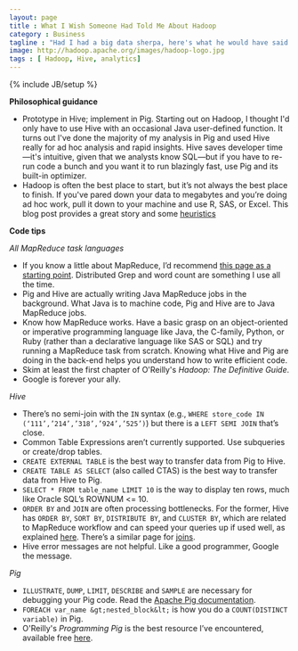 ```yaml
---
layout: page
title : What I Wish Someone Had Told Me About Hadoop
category : Business
tagline : "Had I had a big data sherpa, here's what he would have said."
image: http://hadoop.apache.org/images/hadoop-logo.jpg
tags : [ Hadoop, Hive, analytics]
---
```

{% include JB/setup %}

**Philosophical guidance**

  - Prototype in Hive; implement in Pig. Starting out on Hadoop, I thought I'd only have to use Hive with an occasional Java user-defined function. It turns out I've done the majority of my analysis in Pig and used Hive really for ad hoc analysis and rapid insights. Hive saves developer time&#8212;it's intuitive, given that we analysts know SQL—but if you have to re-run code a bunch and you want it to run blazingly fast, use Pig and its built-in optimizer.
  - Hadoop is often the best place to start, but it’s not always the best place to finish. If you've pared down your data to megabytes and you’re doing ad hoc work, pull it down to your machine and use R, SAS, or Excel. This blog post provides a great story and some [heuristics](http://www.chrisstucchio.com/blog/2013/hadoop_hatred.html)

**Code tips**

*All MapReduce task languages*

  - If you know a little about MapReduce, I’d recommend [this page as a starting point](https://github.com/twitter/scalding/wiki/Rosetta-Code). Distributed Grep and word count are something I use all the time.
  - Pig and Hive are actually writing Java MapReduce jobs in the background. What Java is to machine code, Pig and Hive are to Java MapReduce jobs.
  - Know how MapReduce works. Have a basic grasp on an object-oriented or imperative programming language like Java, the C-family, Python, or Ruby (rather than a declarative language like SAS or SQL) and try running a MapReduce task from scratch. Knowing what Hive and Pig are doing in the back-end helps you understand how to write efficient code.
  - Skim at least the first chapter of O'Reilly's *Hadoop: The Definitive Guide*. 
  - Google is forever your ally.

*Hive*

  - There’s no semi-join with the `IN` syntax (e.g., `WHERE store_code IN (‘111’,’214’,’318’,’924’,’525’)`)  but there is a `LEFT SEMI JOIN` that’s close.
  - Common Table Expressions aren’t currently supported. Use subqueries or create/drop tables.
  - `CREATE EXTERNAL TABLE` is the best way to transfer data from Pig to Hive.
  - `CREATE TABLE AS SELECT` (also called CTAS) is the best way to transfer data from Hive to Pig.
  - `SELECT * FROM table_name LIMIT 10` is the way to display ten rows, much like Oracle SQL’s ROWNUM <= 10.
  - `ORDER BY` and `JOIN` are often processing bottlenecks. For the former, Hive has `ORDER BY`, `SORT BY`, `DISTRIBUTE BY`, and `CLUSTER BY`, which are related to MapReduce workflow and can speed your queries up if used well, as explained [here]( https://cwiki.apache.org/confluence/display/Hive/LanguageManual+SortBy). There’s a similar page for [joins](https://cwiki.apache.org/confluence/display/Hive/LanguageManual+Joins).
  - Hive error messages are not helpful. Like a good programmer, Google the message.

*Pig*

  - `ILLUSTRATE`, `DUMP`, `LIMIT`, `DESCRIBE` and `SAMPLE` are necessary for debugging your Pig code. Read the [Apache Pig documentation](http://pig.apache.org/docs/r0.11.1/func.html).
  - `FOREACH var_name &gt;nested_block&lt;` is how you do a `COUNT(DISTINCT variable)` in Pig.
  - O'Reilly's *Programming Pig* is the best resource I’ve encountered, available free [here](http://chimera.labs.oreilly.com/books/1234000001811/index.html).

